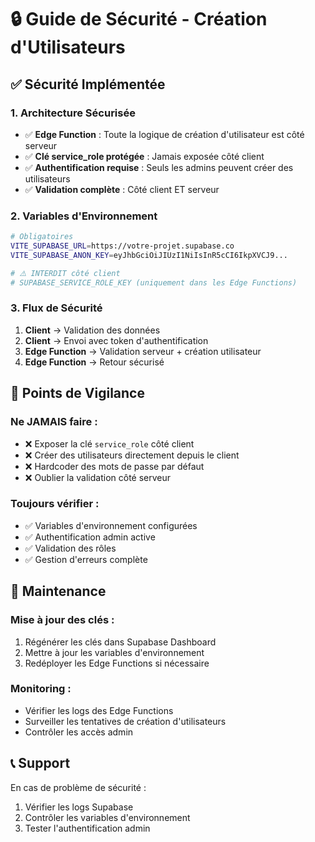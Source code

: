 # 🔒 Guide de Sécurité - Création d'Utilisateurs

## ✅ Sécurité Implémentée

### **1. Architecture Sécurisée**
- ✅ **Edge Function** : Toute la logique de création d'utilisateur est côté serveur
- ✅ **Clé service_role protégée** : Jamais exposée côté client
- ✅ **Authentification requise** : Seuls les admins peuvent créer des utilisateurs
- ✅ **Validation complète** : Côté client ET serveur

### **2. Variables d'Environnement**
```bash
# Obligatoires
VITE_SUPABASE_URL=https://votre-projet.supabase.co
VITE_SUPABASE_ANON_KEY=eyJhbGciOiJIUzI1NiIsInR5cCI6IkpXVCJ9...

# ⚠️ INTERDIT côté client
# SUPABASE_SERVICE_ROLE_KEY (uniquement dans les Edge Functions)
```

### **3. Flux de Sécurité**
1. **Client** → Validation des données
2. **Client** → Envoi avec token d'authentification
3. **Edge Function** → Validation serveur + création utilisateur
4. **Edge Function** → Retour sécurisé

## 🚨 Points de Vigilance

### **Ne JAMAIS faire :**
- ❌ Exposer la clé `service_role` côté client
- ❌ Créer des utilisateurs directement depuis le client
- ❌ Hardcoder des mots de passe par défaut
- ❌ Oublier la validation côté serveur

### **Toujours vérifier :**
- ✅ Variables d'environnement configurées
- ✅ Authentification admin active
- ✅ Validation des rôles
- ✅ Gestion d'erreurs complète

## 🔧 Maintenance

### **Mise à jour des clés :**
1. Régénérer les clés dans Supabase Dashboard
2. Mettre à jour les variables d'environnement
3. Redéployer les Edge Functions si nécessaire

### **Monitoring :**
- Vérifier les logs des Edge Functions
- Surveiller les tentatives de création d'utilisateurs
- Contrôler les accès admin

## 📞 Support

En cas de problème de sécurité :
1. Vérifier les logs Supabase
2. Contrôler les variables d'environnement
3. Tester l'authentification admin

